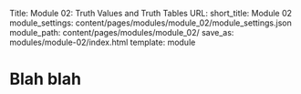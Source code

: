 Title: Module 02: Truth Values and Truth Tables
URL:
short_title: Module 02
module_settings: content/pages/modules/module_02/module_settings.json
module_path: content/pages/modules/module_02/
save_as: modules/module-02/index.html
template: module

# Blah blah